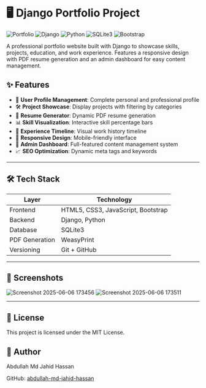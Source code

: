 # 🖥️ Django Portfolio Project

![Portfolio](https://img.shields.io/badge/Project-Personal%20Portfolio-blue)
![Django](https://img.shields.io/badge/Framework-Django-green)
![Python](https://img.shields.io/badge/Language-Python-yellow)
![SQLite3](https://img.shields.io/badge/Database-SQLite3-blue)
![Bootstrap](https://img.shields.io/badge/Frontend-Bootstrap-orange)

A professional portfolio website built with Django to showcase skills, projects, education, and work experience. Features a responsive design with PDF resume generation and an admin dashboard for easy content management.

## ✨ Features

- 👤 **User Profile Management**: Complete personal and professional profile
- 🛠️ **Project Showcase**: Display projects with filtering by categories
- 📜 **Resume Generator**: Dynamic PDF resume generation
- 📊 **Skill Visualization**: Interactive skill percentage bars
- 📅 **Experience Timeline**: Visual work history timeline
- 📱 **Responsive Design**: Mobile-friendly interface
- 🔐 **Admin Dashboard**: Full-featured content management system
- 📈 **SEO Optimization**: Dynamic meta tags and keywords

---

## 🛠️ Tech Stack

| Layer          | Technology                         |
|----------------|------------------------------------|
| Frontend       | HTML5, CSS3, JavaScript, Bootstrap |
| Backend        | Django, Python                     |
| Database       | SQLite3                         |
| PDF Generation | WeasyPrint                         |
| Versioning     | Git + GitHub                       |

---

## 📸 Screenshots

![Screenshot 2025-06-06 173456](https://github.com/user-attachments/assets/2fb70afc-2f26-4805-a722-e87dac55dfd0)
![Screenshot 2025-06-06 173511](https://github.com/user-attachments/assets/8efe06f3-4648-4e82-8be9-7e5d691a9bc0)


---

## 📄 License

This project is licensed under the MIT License.

## 👤 Author

Abdullah Md Jahid Hassan

GitHub: [abdullah-md-jahid-hassan](https://github.com/abdullah-md-jahid-hassan)
